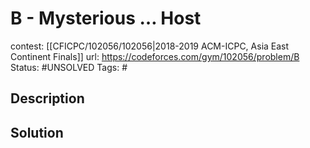 # B - Mysterious … Host

contest: [[CFICPC/102056/102056|2018-2019 ACM-ICPC, Asia East Continent Finals]]
url: https://codeforces.com/gym/102056/problem/B
Status: #UNSOLVED
Tags: #

## Description

## Solution

